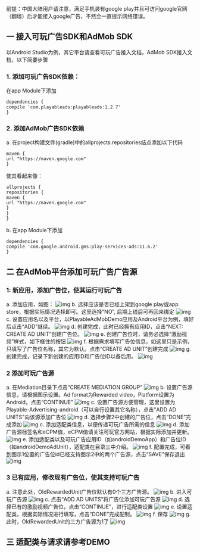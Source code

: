 前提：中国大陆用户请注意，满足手机装有google play并且可访问google官网（翻墙）后才能接入google广告，不然会一直提示网络错误。

## 一 接入可玩广告SDK和AdMob SDK
以Android Studio为例，其它平台请查看可玩广告接入文档，AdMob SDK接入文档，以下简要步骤
### 1. 添加可玩广告SDK依赖：
在app Module下添加
```
dependencies {
compile 'com.playableads:playableads:1.2.7'
}
```
### 2. 添加AdMob广告SDK依赖
a. 在project构建文件(gradle)中的allprojects.repositories结点添加以下代码
```
maven {
url "https://maven.google.com"
}
```
使其看起来像：
```
allprojects {
repositories {     
maven {
url "https://maven.google.com"
}
}
}
```
b. 在app Module下添加
```
dependencies {
compile 'com.google.android.gms:play-services-ads:11.6.2'
}
```
## 二 在AdMob平台添加可玩广告广告源
### 1: 新应用，添加广告位，使其运行可玩广告
a. 添加应用，如图：
![img](imgs/image01.png)
b. 选择应该是否已经上架到google play或app store，根据实际情况选择即可。这里选择“NO”, 后期上线后可再回来绑定
![img](imgs/image02.png)
c. 设置应用名以及平台，以PlayableAdMobDemo应用及Android平台为例，填好后点击“ADD”继续。
![img](imgs/image03.png)
d. 创建完成，此时已经拥有应用ID，点击“NEXT: CREATE AD UNIT”创建广告位。
![img](imgs/image04.png)
e. 创建广告位时，请务必选择“激励视频”样式，如下框住的按钮
![img](imgs/image05.png)
f. 根据需求填写广告位信息，如这里只是示例，只填写了广告位名称，其它为默认。点击“CREATE AD UNIT”创建完成
![img](imgs/image06.png)
g. 创建完成，记录下新创建的应用ID和广告位ID以备后用。
![img](imgs/image07.png)
### 2 添加可玩广告源
a. 在Mediation目录下点击“CREATE MEDIATION GROUP”
![img](imgs/image08.png)
b. 设置广告源信息，请根据图示设置。Ad format为Rewarded video，Platform设置为Android，点击“CONTINUE”
![img](imgs/image09.png)
c. 设置广告源方便管理，这里设置为Playable-Advertising-android（可以自行设置其它名称），点击"ADD AD UNITS"向该源添加广告位
![img](imgs/image10.png)
d. 选择步骤2中创建的广告位，点击“DONE”完成添加
![img](imgs/image11.png)
c. 添加适配类信息，以便传递可玩广告所需的信息
![img](imgs/image12.png)
d. 添加广告源标签名和eCPM值，eCPM值请关注可玩官方网站，根据实际添加并更新。
![img](imgs/image13.png)
e. 添加适配类以及可玩广告应用ID（如androidDemoApp）和广告位ID（如androidDemoAdUnit），适配类在目录三中介绍。
![img](imgs/image14.png)
f. 配置完成，可看到图示1位置的广告位id已经支持图示2中的两个广告源，点击“SAVE”保存退出
![img](imgs/image15.png)
### 3 已有应用，修改现有广告位，使其支持可玩广告
a. 注意此处，OldRewardedUnit广告位默认有0个三方广告源。
![img](imgs/image16.png)
b. 进入可玩广告源
![img](imgs/image17.png)
c. 点击“ADD AD UNITS”将广告位添加可玩广告源
![img](imgs/image18.png)
d. 选择已有的激励视频广告位，点击“CONTINUE”，进行适配类设置
![img](imgs/image19.png)
e. 设置适配类，根据实际情况进行填写，点击“DONE”完成配制。
![img](imgs/image20.png)
f. 保存
![img](imgs/image21.png)
g. 此时，OldRewardedUnit的三方广告源为1了
![img](imgs/image22.png)
## 三 适配类与请求请参考DEMO
